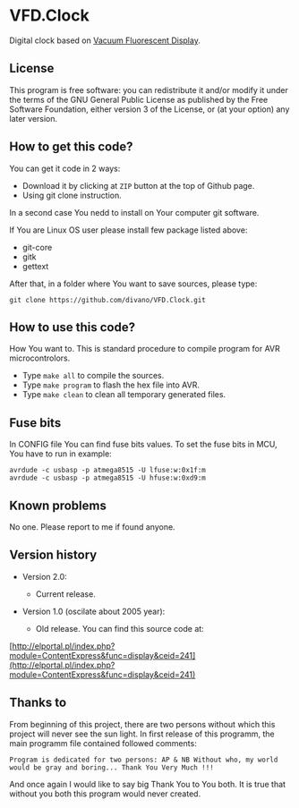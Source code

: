 VFD.Clock
=========

Digital clock based on [Vacuum Fluorescent Display](http://en.wikipedia.org/wiki/Vacuum_fluorescent_display).

License
-------
This program is free software: you can redistribute it and/or modify it under the terms of the GNU General Public License as published by the Free Software Foundation, either version 3 of the License, or (at your option) any later version.


How to get this code?
---------------------

You can get it code in 2 ways:

- Download it by clicking at `ZIP` button at the top of Github page.
- Using git clone instruction.

In a second case You nedd to install on Your computer git software.

If You are Linux OS user please install few package listed above:

- git-core
- gitk
- gettext

After that, in a folder where You want to save sources, please type:

`git clone https://github.com/divano/VFD.Clock.git`

How to use this code?
----------------------

How You want to. This is standard procedure to compile program for AVR microcontrolors.

- Type `make all` to compile the sources.
- Type `make program` to flash the hex file into AVR.
- Type `make clean` to clean all temporary generated files.

Fuse bits
----------

In CONFIG file You can find fuse bits values.
To set the fuse bits in MCU, You have to run in example:

    avrdude -c usbasp -p atmega8515 -U lfuse:w:0x1f:m
    avrdude -c usbasp -p atmega8515 -U hfuse:w:0xd9:m

Known problems
--------------

No one. Please report to me if found anyone.
 
Version history
---------------

- Version 2.0:

    - Current release.

- Version 1.0 (oscilate about 2005 year):

    - Old release. You can find this source code at: 

[http://elportal.pl/index.php?module=ContentExpress&func=display&ceid=241](http://elportal.pl/index.php?module=ContentExpress&func=display&ceid=241)

Thanks to
----------

From beginning of this project, there are two persons without which this project will never see the sun light. In first release of this programm, the main programm file contained followed comments:

    Program is dedicated for two persons: AP & NB Without who, my world would be gray and boring... Thank You Very Much !!!

And once again I would like to say big Thank You to You both. It is true that without you both this program would never created.
